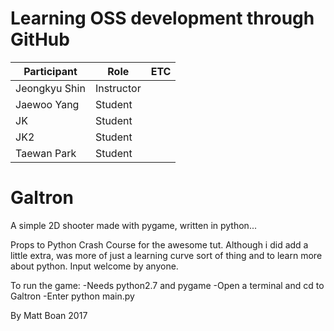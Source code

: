 # Learning OSS development through GitHub

| Participant   | Role       | ETC  |
| ------------- | ---------- | ---- |
| Jeongkyu Shin | Instructor |      |
| Jaewoo Yang   | Student    |      |
| JK            | Student    |      |
| JK2           | Student    |      |
| Taewan Park   | Student    |      |

# Galtron
A simple 2D shooter made with pygame, written in python...

Props to Python Crash Course for the awesome tut. Although i did add a little extra, was more of just a learning curve sort of thing and to learn more about python. Input welcome by anyone.

To run the game:
	-Needs python2.7 and pygame
	-Open a terminal and cd to Galtron
	-Enter python main.py

By Matt Boan 2017

